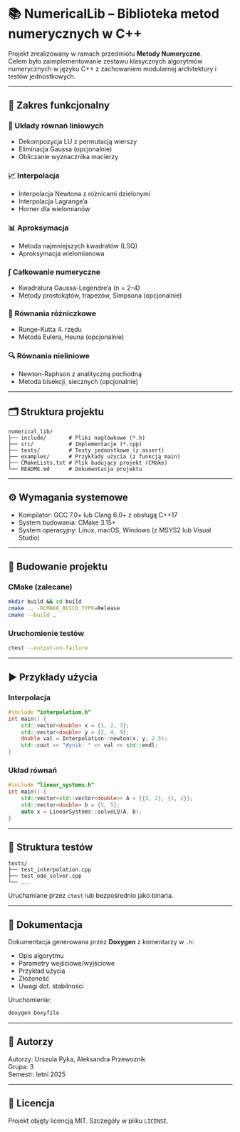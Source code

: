 # 📚 NumericalLib – Biblioteka metod numerycznych w C++

Projekt zrealizowany w ramach przedmiotu **Metody Numeryczne**.  
Celem było zaimplementowanie zestawu klasycznych algorytmów numerycznych w języku C++ z zachowaniem modularnej architektury i testów jednostkowych.

---

## 🧩 Zakres funkcjonalny

### 🔢 Układy równań liniowych
- Dekompozycja LU z permutacją wierszy
- Eliminacja Gaussa (opcjonalnie)
- Obliczanie wyznacznika macierzy

### 📈 Interpolacja
- Interpolacja Newtona z różnicami dzielonymi
- Interpolacja Lagrange’a
- Horner dla wielomianów

### 📊 Aproksymacja
- Metoda najmniejszych kwadratów (LSQ)
- Aproksymacja wielomianowa

### ∫ Całkowanie numeryczne
- Kwadratura Gaussa-Legendre’a (n = 2–4)
- Metody prostokątów, trapezów, Simpsona (opcjonalnie)

### 🔄 Równania różniczkowe
- Runge-Kutta 4. rzędu
- Metoda Eulera, Heuna (opcjonalnie)

### 🔍 Równania nieliniowe
- Newton-Raphson z analityczną pochodną
- Metoda bisekcji, siecznych (opcjonalnie)

---

## 🗂 Struktura projektu

```
numerical_lib/
├── include/       # Pliki nagłówkowe (*.h)
├── src/           # Implementacje (*.cpp)
├── tests/         # Testy jednostkowe (z assert)
├── examples/      # Przykłady użycia (z funkcją main)
├── CMakeLists.txt # Plik budujący projekt (CMake)
└── README.md      # Dokumentacja projektu
```

---

## ⚙️ Wymagania systemowe

- Kompilator: GCC 7.0+ lub Clang 6.0+ z obsługą C++17
- System budowania: CMake 3.15+
- System operacyjny: Linux, macOS, Windows (z MSYS2 lub Visual Studio)

---

## 🔧 Budowanie projektu

### CMake (zalecane)

```bash
mkdir build && cd build
cmake .. -DCMAKE_BUILD_TYPE=Release
cmake --build .
```

### Uruchomienie testów

```bash
ctest --output-on-failure
```

---

## ▶️ Przykłady użycia

### Interpolacja

```cpp
#include "interpolation.h"
int main() {
    std::vector<double> x = {1, 2, 3};
    std::vector<double> y = {2, 4, 9};
    double val = Interpolation::newton(x, y, 2.5);
    std::cout << "Wynik: " << val << std::endl;
}
```

### Układ równań

```cpp
#include "linear_systems.h"
int main() {
    std::vector<std::vector<double>> A = {{3, 2}, {1, 2}};
    std::vector<double> b = {5, 5};
    auto x = LinearSystems::solveLU(A, b);
}
```

---

## 🧪 Struktura testów

```
tests/
├── test_interpolation.cpp
├── test_ode_solver.cpp
└── ...
```

Uruchamiane przez `ctest` lub bezpośrednio jako binaria.

---

## 📄 Dokumentacja

Dokumentacja generowana przez **Doxygen** z komentarzy w `.h`:

- Opis algorytmu
- Parametry wejściowe/wyjściowe
- Przykład użycia
- Złożoność
- Uwagi dot. stabilności

Uruchomienie:

```bash
doxygen Doxyfile
```

---

## 👥 Autorzy

Autorzy: Urszula Pyka, Aleksandra Przewoznik  
Grupa: 3  
Semestr: letni 2025  

---

## 📘 Licencja

Projekt objęty licencją MIT. Szczegóły w pliku `LICENSE`.


